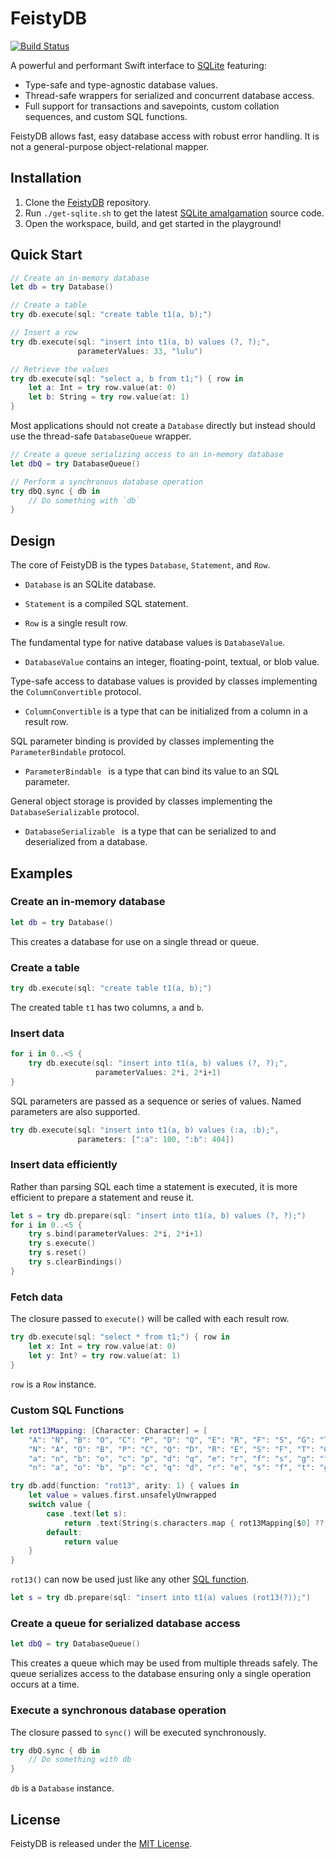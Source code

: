 # FeistyDB

[![Build Status](https://travis-ci.org/feistydog/FeistyDB.svg?branch=master)](https://travis-ci.org/feistydog/FeistyDB)

A powerful and performant Swift interface to [SQLite](https://sqlite.org) featuring:

- Type-safe and type-agnostic database values.
- Thread-safe wrappers for serialized and concurrent database access.
-  Full support for transactions and savepoints, custom collation sequences, and custom SQL functions.


FeistyDB allows fast, easy database access with robust error handling.  It is not a general-purpose object-relational mapper.

## Installation

1. Clone the [FeistyDB](https://github.com/feistydog/FeistyDB) repository.
2. Run `./get-sqlite.sh` to get the latest [SQLite amalgamation](https://sqlite.org/amalgamation.html) source code.
4. Open the workspace, build, and get started in the playground!

## Quick Start

```swift
// Create an in-memory database
let db = try Database()

// Create a table
try db.execute(sql: "create table t1(a, b);")

// Insert a row
try db.execute(sql: "insert into t1(a, b) values (?, ?);", 
               parameterValues: 33, "lulu")

// Retrieve the values
try db.execute(sql: "select a, b from t1;") { row in
    let a: Int = try row.value(at: 0)
    let b: String = try row.value(at: 1)
}
```

Most applications should not create a `Database` directly but instead should use the thread-safe `DatabaseQueue` wrapper.

```swift
// Create a queue serializing access to an in-memory database
let dbQ = try DatabaseQueue()

// Perform a synchronous database operation
try dbQ.sync { db in
    // Do something with `db`
}
```

## Design

The core of FeistyDB is the types `Database`, `Statement`, and `Row`.

- `Database` is an SQLite database.

- `Statement` is a compiled SQL statement.

- `Row` is a single result row.

The fundamental type for native database values is `DatabaseValue`.

- `DatabaseValue` contains an integer, floating-point, textual, or blob value.

Type-safe access to database values is provided by classes implementing the `ColumnConvertible` protocol.

- `ColumnConvertible` is a type that can be initialized from a column in a result row.

SQL parameter binding is provided by classes implementing the `ParameterBindable` protocol.

- `ParameterBindable ` is a type that can bind its value to an SQL parameter.

General object storage is provided by classes implementing the `DatabaseSerializable` protocol.

- `DatabaseSerializable ` is a type that can be serialized to and deserialized from a database.

## Examples

### Create an in-memory database

```swift
let db = try Database()
```

This creates a database for use on a single thread or queue.

### Create a table

```swift
try db.execute(sql: "create table t1(a, b);")
```

The created table `t1` has two columns, `a` and `b`.

### Insert data

```swift
for i in 0..<5 {
    try db.execute(sql: "insert into t1(a, b) values (?, ?);",
                   parameterValues: 2*i, 2*i+1)
}
```
SQL parameters are passed as a sequence or series of values.  Named parameters are also supported.

```swift
try db.execute(sql: "insert into t1(a, b) values (:a, :b);",
               parameters: [":a": 100, ":b": 404])
```

### Insert data efficiently

Rather than parsing SQL each time a statement is executed, it is more efficient to prepare a statement and reuse it.

```swift
let s = try db.prepare(sql: "insert into t1(a, b) values (?, ?);")
for i in 0..<5 {
    try s.bind(parameterValues: 2*i, 2*i+1)
    try s.execute()
    try s.reset()
    try s.clearBindings()
}
```

### Fetch data

The closure passed to `execute()` will be called with each result row.

```swift
try db.execute(sql: "select * from t1;") { row in
    let x: Int = try row.value(at: 0)
    let y: Int? = try row.value(at: 1)
}
```

`row` is a `Row` instance.

### Custom SQL Functions

```swift
let rot13Mapping: [Character: Character] = [
    "A": "N", "B": "O", "C": "P", "D": "Q", "E": "R", "F": "S", "G": "T", "H": "U", "I": "V", "J": "W", "K": "X", "L": "Y", "M": "Z",
    "N": "A", "O": "B", "P": "C", "Q": "D", "R": "E", "S": "F", "T": "G", "U": "H", "V": "I", "W": "J", "X": "K", "Y": "L", "Z": "M",
    "a": "n", "b": "o", "c": "p", "d": "q", "e": "r", "f": "s", "g": "t", "h": "u", "i": "v", "j": "w", "k": "x", "l": "y", "m": "z",
    "n": "a", "o": "b", "p": "c", "q": "d", "r": "e", "s": "f", "t": "g", "u": "h", "v": "i", "w": "j", "x": "k", "y": "l", "z": "m"]

try db.add(function: "rot13", arity: 1) { values in
    let value = values.first.unsafelyUnwrapped
    switch value {
        case .text(let s):
            return .text(String(s.characters.map { rot13Mapping[$0] ?? $0 }))
        default:
            return value
    }
}
```

`rot13()` can now be used just like any other [SQL function](https://www.sqlite.org/lang_corefunc.html).

```swift
let s = try db.prepare(sql: "insert into t1(a) values (rot13(?));")
```

### Create a queue for serialized database access

```swift
let dbQ = try DatabaseQueue()
```

This creates a queue which may be used from multiple threads safely.  The queue serializes access to the database ensuring only a single operation occurs at a time.

### Execute a synchronous database operation

The closure passed to `sync()` will be executed synchronously.

```swift
try dbQ.sync { db in
    // Do something with db
}
```

`db` is a `Database` instance.

## License

FeistyDB is released under the [MIT License](https://github.com/feistydog/FeistyDB/blob/master/LICENSE.txt).
